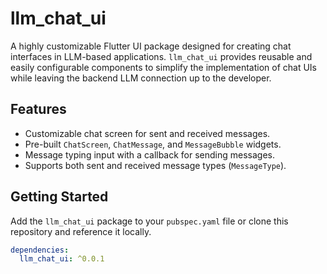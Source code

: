 # llm_chat_ui

A highly customizable Flutter UI package designed for creating chat interfaces in LLM-based applications. `llm_chat_ui` provides reusable and easily configurable components to simplify the implementation of chat UIs while leaving the backend LLM connection up to the developer.

## Features

- Customizable chat screen for sent and received messages.
- Pre-built `ChatScreen`, `ChatMessage`, and `MessageBubble` widgets.
- Message typing input with a callback for sending messages.
- Supports both sent and received message types (`MessageType`).

## Getting Started

Add the `llm_chat_ui` package to your `pubspec.yaml` file or clone this repository and reference it locally.

```yaml
dependencies:
  llm_chat_ui: ^0.0.1 
